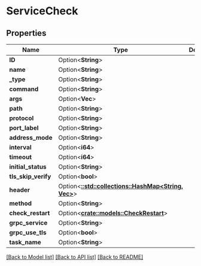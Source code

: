 # ServiceCheck

## Properties

Name | Type | Description | Notes
------------ | ------------- | ------------- | -------------
**ID** | Option<**String**> |  | [optional]
**name** | Option<**String**> |  | [optional]
**_type** | Option<**String**> |  | [optional]
**command** | Option<**String**> |  | [optional]
**args** | Option<**Vec<String>**> |  | [optional]
**path** | Option<**String**> |  | [optional]
**protocol** | Option<**String**> |  | [optional]
**port_label** | Option<**String**> |  | [optional]
**address_mode** | Option<**String**> |  | [optional]
**interval** | Option<**i64**> |  | [optional]
**timeout** | Option<**i64**> |  | [optional]
**initial_status** | Option<**String**> |  | [optional]
**tls_skip_verify** | Option<**bool**> |  | [optional]
**header** | Option<[**::std::collections::HashMap<String, Vec<String>>**](array.md)> |  | [optional]
**method** | Option<**String**> |  | [optional]
**check_restart** | Option<[**crate::models::CheckRestart**](CheckRestart.md)> |  | [optional]
**grpc_service** | Option<**String**> |  | [optional]
**grpc_use_tls** | Option<**bool**> |  | [optional]
**task_name** | Option<**String**> |  | [optional]

[[Back to Model list]](../README.md#documentation-for-models) [[Back to API list]](../README.md#documentation-for-api-endpoints) [[Back to README]](../README.md)


